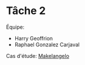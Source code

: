 # Tâche 2

Équipe:
- Harry Geoffrion
- Raphael Gonzalez Carjaval

Cas d'étude: [Makelangelo](https://github.com/umontreal-diro/Makelangelo-software)